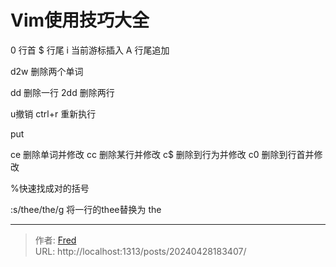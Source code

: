 # Vim使用技巧大全

0 行首
$ 行尾
i 当前游标插入
A 行尾追加

d2w 删除两个单词

dd 删除一行
2dd 删除两行


u撤销
ctrl&#43;r 重新执行


put

ce 删除单词并修改
cc 删除某行并修改
c$ 删除到行为并修改
c0 删除到行首并修改


%快速找成对的括号

:s/thee/the/g 将一行的thee替换为 the



---

> 作者: [Fred](https://github.com/ipfred)  
> URL: http://localhost:1313/posts/20240428183407/  

